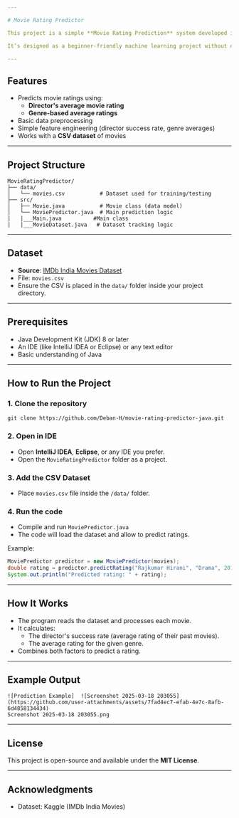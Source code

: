 ```yaml
---

# Movie Rating Predictor 

This project is a simple **Movie Rating Prediction** system developed in **Java**. The goal is to predict movie ratings based on factors such as **director**, **movie name**, **genre**, and **release year**, using a dataset of movies.

It’s designed as a beginner-friendly machine learning project without external libraries—just core Java!

---
```


## Features

- Predicts movie ratings using:
  - **Director's average movie rating**
  - **Genre-based average ratings**
- Basic data preprocessing
- Simple feature engineering (director success rate, genre averages)
- Works with a **CSV dataset** of movies

---

## Project Structure

```
MovieRatingPredictor/
├── data/
│   └── movies.csv           # Dataset used for training/testing
├── src/
│   ├── Movie.java           # Movie class (data model)
│   └── MoviePredictor.java  # Main prediction logic
|   |___Main.java          #Main class
|   |___MovieDataset.java   # Dataset tracking logic

```

---

##  Dataset

- **Source**: [IMDb India Movies Dataset](https://www.kaggle.com/datasets/adrianmcmahon/imdb-india-movies)
- File: `movies.csv`
- Ensure the CSV is placed in the `data/` folder inside your project directory.

---

## Prerequisites

- Java Development Kit (JDK) 8 or later
- An IDE (like IntelliJ IDEA or Eclipse) or any text editor
- Basic understanding of Java 

---

## How to Run the Project

### 1. Clone the repository
```
git clone https://github.com/Deban-H/movie-rating-predictor-java.git
```

### 2. Open in IDE
- Open **IntelliJ IDEA**, **Eclipse**, or any IDE you prefer.
- Open the `MovieRatingPredictor` folder as a project.

### 3. Add the CSV Dataset
- Place `movies.csv` file inside the `/data/` folder.

### 4. Run the code
- Compile and run `MoviePredictor.java`
- The code will load the dataset and allow to predict ratings.

Example:
```java
MoviePredictor predictor = new MoviePredictor(movies);
double rating = predictor.predictRating("Rajkumar Hirani", "Drama", 2018);
System.out.println("Predicted rating: " + rating);
```

---

## How It Works
- The program reads the dataset and processes each movie.
- It calculates:
  - The director's success rate (average rating of their past movies).
  - The average rating for the given genre.
- Combines both factors to predict a rating.

---

## Example Output
```
![Prediction Example]  ![Screenshot 2025-03-18 203055](https://github.com/user-attachments/assets/7fad4ec7-efab-4e7c-8afb-6d4858134434)
Screenshot 2025-03-18 203055.png

```

---

##  License
This project is open-source and available under the **MIT License**.

---


##  Acknowledgments
- Dataset: Kaggle (IMDb India Movies)
  
